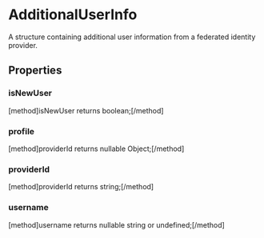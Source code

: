 # AdditionalUserInfo

A structure containing additional user information from a federated identity provider.

## Properties

### isNewUser
[method]isNewUser returns boolean;[/method]

### profile
[method]providerId returns nullable Object;[/method]

### providerId
[method]providerId returns string;[/method]

### username
[method]username returns nullable string or undefined;[/method]
